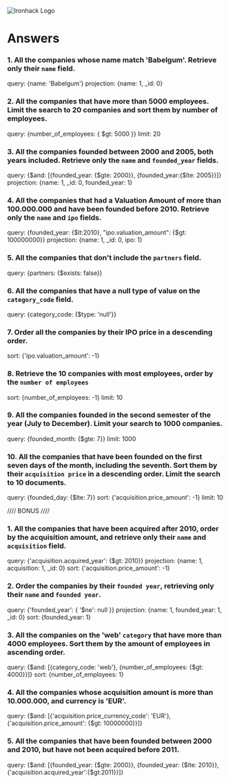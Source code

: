 ![Ironhack Logo](https://i.imgur.com/1QgrNNw.png)

# Answers

### 1. All the companies whose name match 'Babelgum'. Retrieve only their `name` field.

query: {name: 'Babelgum'}
projection: {name: 1, _id: 0}

### 2. All the companies that have more than 5000 employees. Limit the search to 20 companies and sort them by **number of employees**.

query: {number_of_employees: { $gt: 5000 }}
limit: 20

### 3. All the companies founded between 2000 and 2005, both years included. Retrieve only the `name` and `founded_year` fields.

query: {$and: [{founded_year: {$gte: 2000}}, {founded_year:{$lte: 2005}}]}
projection: {name: 1, _id: 0, founded_year: 1}

### 4. All the companies that had a Valuation Amount of more than 100.000.000 and have been founded before 2010. Retrieve only the `name` and `ipo` fields.

query: {founded_year: {$lt:2010}, "ipo.valuation_amount": {$gt: 100000000}}
projection: {name: 1, _id: 0, ipo: 1}

### 5. All the companies that don't include the `partners` field.

query: {partners: {$exists: false}}

### 6. All the companies that have a null type of value on the `category_code` field.

query: {category_code: {$type: 'null'}}

### 7. Order all the companies by their IPO price in a descending order.

sort: {'ipo.valuation_amount': -1}

### 8. Retrieve the 10 companies with most employees, order by the `number of employees`

sort: {number_of_employees: -1}
limit: 10

### 9. All the companies founded in the second semester of the year (July to December). Limit your search to 1000 companies.

query: {founded_month: {$gte: 7}}
limit: 1000

### 10. All the companies that have been founded on the first seven days of the month, including the seventh. Sort them by their `acquisition price` in a descending order. Limit the search to 10 documents.

query: {founded_day: {$lte: 7}}
sort: {'acquisition.price_amount': -1}
limit: 10

//// BONUS ////

### 1. All the companies that have been acquired after 2010, order by the acquisition amount, and retrieve only their `name` and `acquisition` field.

query: {'acquisition.acquired_year': {$gt: 2010}}
projection: {name: 1, acquisition: 1, _id: 0}
sort: {'acquisition.price_amount': -1}

### 2. Order the companies by their `founded year`, retrieving only their `name` and `founded year`.

query: {'founded_year': { '$ne': null }}
projection: {name: 1, founded_year: 1, _id: 0}
sort: {founded_year: 1}

### 3. All the companies on the 'web' `category` that have more than 4000 employees. Sort them by the amount of employees in ascending order.

query: {$and: [{category_code: 'web'}, {number_of_employees: {$gt: 4000}}]}
sort: {number_of_employees: 1}

### 4. All the companies whose acquisition amount is more than 10.000.000, and currency is 'EUR'.

query: {$and: [{'acquisition.price_currency_code': 'EUR'}, {'acquisition.price_amount': {$gt: 10000000}}]}

### 5. All the companies that have been founded between 2000 and 2010, but have not been acquired before 2011.

query: {$and: [{founded_year: {$gte: 2000}}, {founded_year: {$lte: 2010}}, {'acquisition.acquired_year':{$gt:2011}}]}